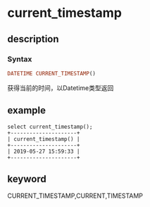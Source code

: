 # current_timestamp

## description

### Syntax

```Haskell
DATETIME CURRENT_TIMESTAMP()
```

获得当前的时间，以Datetime类型返回

## example

```Plain Text
select current_timestamp();
+---------------------+
| current_timestamp() |
+---------------------+
| 2019-05-27 15:59:33 |
+---------------------+
```

## keyword

CURRENT_TIMESTAMP,CURRENT,TIMESTAMP
